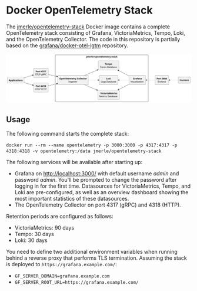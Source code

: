 # Docker OpenTelemetry Stack

The [jmerle/opentelemetry-stack](https://hub.docker.com/r/jmerle/opentelemetry-stack) Docker image contains a complete OpenTelemetry stack consisting of Grafana, VictoriaMetrics, Tempo, Loki, and the OpenTelemetry Collector. The code in this repository is partially based on the [grafana/docker-otel-lgtm](https://github.com/grafana/docker-otel-lgtm) repository.

![](./media/overview.svg)

## Usage

The following command starts the complete stack:
```
docker run --rm --name opentelemetry -p 3000:3000 -p 4317:4317 -p 4318:4318 -v opentelemetry:/data jmerle/opentelemetry-stack
```

The following services will be available after starting up:
- Grafana on [http://localhost:3000/](http://localhost:3000/) with default username _admin_ and password _admin_. You'll be prompted to change the password after logging in for the first time. Datasources for VictoriaMetrics, Tempo, and Loki are pre-configured, as well as an overview dashboard showing the most important statistics of these datasources.
- The OpenTelemetry Collector on port 4317 (gRPC) and 4318 (HTTP).

Retention periods are configured as follows:
- VictoriaMetrics: 90 days
- Tempo: 30 days
- Loki: 30 days

You need to define two additional environment variables when running behind a reverse proxy that performs TLS termination. Assuming the stack is deployed to `https://grafana.example.com/`:
- `GF_SERVER_DOMAIN=grafana.example.com`
- `GF_SERVER_ROOT_URL=https://grafana.example.com/`
